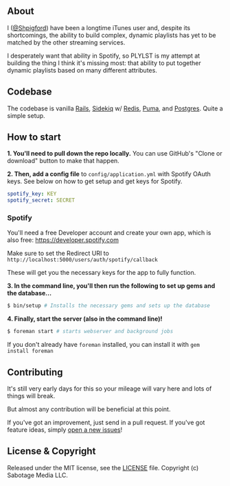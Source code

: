## About
I ([@Shpigford](https://twitter.com/Shpigford)) have been a longtime iTunes user and, despite its shortcomings, the ability to build complex, dynamic playlists has yet to be matched by the other streaming services.

I desperately want that ability in Spotify, so PLYLST is my attempt at building the thing I think it's missing most: that ability to put together dynamic playlists based on many different attributes.

## Codebase
The codebase is vanilla [Rails](https://rubyonrails.org/), [Sidekiq](https://sidekiq.org/) w/ [Redis](https://redis.io/), [Puma](http://puma.io/), and [Postgres](https://www.postgresql.org/). Quite a simple setup.

## How to start

**1. You'll need to pull down the repo locally.** You can use GitHub's "Clone or download" button to make that happen.

**2. Then, add a config file** to `config/application.yml` with Spotify OAuth keys. See below on how to get setup and get keys for Spotify.

```yaml
spotify_key: KEY
spotify_secret: SECRET
```

### Spotify
You'll need a free Developer account and create your own app, which is also free: https://developer.spotify.com

Make sure to set the Redirect URI to `http://localhost:5000/users/auth/spotify/callback`

These will get you the necessary keys for the app to fully function.

**3. In the command line, you'll then run the following to set up gems and the database...**
```bash
$ bin/setup # Installs the necessary gems and sets up the database
```

**4. Finally, start the server (also in the command line)!**
```bash
$ foreman start # starts webserver and background jobs
```

If you don't already have `foreman` installed, you can install it with `gem install foreman`

## Contributing
It's still very early days for this so your mileage will vary here and lots of things will break.

But almost any contribution will be beneficial at this point.

If you've got an improvement, just send in a pull request. If you've got feature ideas, simply [open a new issues](https://github.com/Shpigford/plylst/issues/new)!

## License & Copyright
Released under the MIT license, see the [LICENSE](./LICENSE) file. Copyright (c) Sabotage Media LLC.
